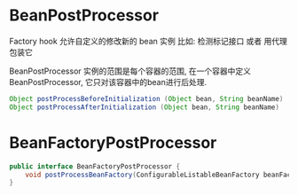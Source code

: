 # BeanPostProcessor
Factory hook 允许自定义的修改新的 bean 实例
比如: 检测标记接口 或者 用代理包装它

BeanPostProcessor 实例的范围是每个容器的范围,
在一个容器中定义BeanPostProcessor, 它只对该容器中的bean进行后处理.

```java
Object postProcessBeforeInitialization (Object bean, String beanName)
Object postProcessAfterInitialization (Object bean, String beanName)
```

# BeanFactoryPostProcessor
```java
public interface BeanFactoryPostProcessor {
    void postProcessBeanFactory(ConfigurableListableBeanFactory beanFactory) throws BeansException;
}
```
